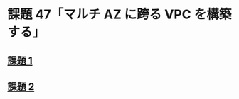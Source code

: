 # 課題 47「マルチ AZ に跨る VPC を構築する」

<!-- START doctoc -->
<!-- END doctoc -->

## [課題 1](./task_1)

## [課題 2](./task_2)
